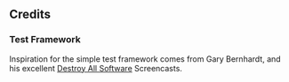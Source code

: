 ## Credits

### Test Framework

Inspiration for the simple test framework comes from Gary Bernhardt, and his excellent [Destroy All Software](https://www.destroyallsoftware.com/screencasts/catalog) Screencasts.
